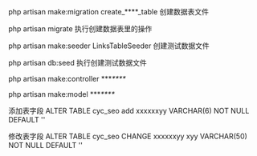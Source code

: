 php artisan make:migration create_****_table           创建数据表文件

php artisan migrate  执行创建数据表里的操作

php artisan make:seeder LinksTableSeeder
  创建测试数据文件
  
php artisan db:seed  执行创建测试数据文件

php artisan make:controller ****\***\**

php artisan make:model ****\***\**



添加表字段
ALTER TABLE cyc_seo add xxxxxxyy VARCHAR(6) NOT NULL DEFAULT ''

修改表字段
ALTER TABLE cyc_seo CHANGE xxxxxxyy xyy VARCHAR(50) NOT NULL DEFAULT ''
